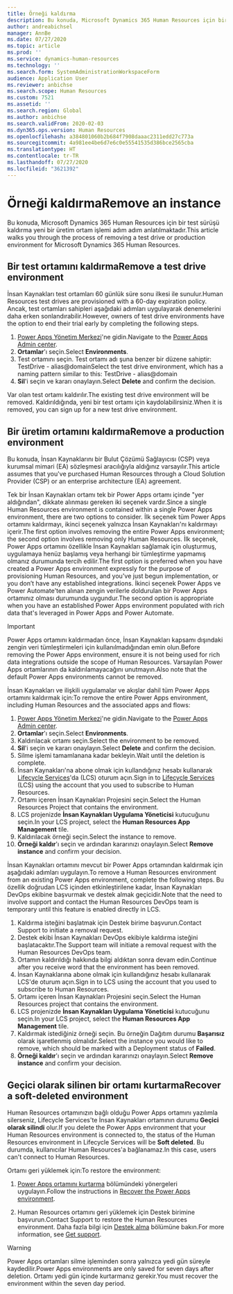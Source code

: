 ```yaml
---
title: Örneği kaldırma
description: Bu konuda, Microsoft Dynamics 365 Human Resources için bir test sürüşü kaldırma yeni bir üretim ortam işlemi adım adım anlatılmaktadır.
author: andreabichsel
manager: AnnBe
ms.date: 07/27/2020
ms.topic: article
ms.prod: ''
ms.service: dynamics-human-resources
ms.technology: ''
ms.search.form: SystemAdministrationWorkspaceForm
audience: Application User
ms.reviewer: anbichse
ms.search.scope: Human Resources
ms.custom: 7521
ms.assetid: ''
ms.search.region: Global
ms.author: anbichse
ms.search.validFrom: 2020-02-03
ms.dyn365.ops.version: Human Resources
ms.openlocfilehash: a384801060b2b684f7908daaac2311edd27c773a
ms.sourcegitcommit: 4a981ee4be6d7e6c0e55541535d386bce2565cba
ms.translationtype: HT
ms.contentlocale: tr-TR
ms.lasthandoff: 07/27/2020
ms.locfileid: "3621392"
---
```

# <a name="remove-an-instance"></a><span data-ttu-id="4a5c8-103">Örneği kaldırma</span><span class="sxs-lookup"><span data-stu-id="4a5c8-103">Remove an instance</span></span>

<span data-ttu-id="4a5c8-104">Bu konuda, Microsoft Dynamics 365 Human Resources için bir test sürüşü kaldırma yeni bir üretim ortam işlemi adım adım anlatılmaktadır.</span><span class="sxs-lookup"><span data-stu-id="4a5c8-104">This article walks you through the process of removing a test drive or production environment for Microsoft Dynamics 365 Human Resources.</span></span>

## <a name="remove-a-test-drive-environment"></a><span data-ttu-id="4a5c8-105">Bir test ortamını kaldırma</span><span class="sxs-lookup"><span data-stu-id="4a5c8-105">Remove a test drive environment</span></span>

<span data-ttu-id="4a5c8-106">İnsan Kaynakları test ortamları 60 günlük süre sonu ilkesi ile sunulur.</span><span class="sxs-lookup"><span data-stu-id="4a5c8-106">Human Resources test drives are provisioned with a 60-day expiration policy.</span></span> <span data-ttu-id="4a5c8-107">Ancak, test ortamları sahipleri aşağıdaki adımları uygulayarak denemelerini daha erken sonlandırabilir.</span><span class="sxs-lookup"><span data-stu-id="4a5c8-107">However, owners of test drive environments have the option to end their trial early by completing the following steps.</span></span> 

1. <span data-ttu-id="4a5c8-108">[Power Apps Yönetim Merkezi](https://admin.businessplatform.microsoft.com/)'ne gidin.</span><span class="sxs-lookup"><span data-stu-id="4a5c8-108">Navigate to the [Power Apps Admin center](https://admin.businessplatform.microsoft.com/).</span></span>
2. <span data-ttu-id="4a5c8-109">**Ortamlar**'ı seçin.</span><span class="sxs-lookup"><span data-stu-id="4a5c8-109">Select **Environments**.</span></span>
3. <span data-ttu-id="4a5c8-110">Test ortamını seçin. Test ortamı adı şuna benzer bir düzene sahiptir: TestDrive - alias@domain</span><span class="sxs-lookup"><span data-stu-id="4a5c8-110">Select the test drive environment, which has a naming pattern similar to this: TestDrive - alias@domain</span></span>
4. <span data-ttu-id="4a5c8-111">**Sil**'i seçin ve kararı onaylayın.</span><span class="sxs-lookup"><span data-stu-id="4a5c8-111">Select **Delete** and confirm the decision.</span></span> 

<span data-ttu-id="4a5c8-112">Var olan test ortamı kaldırılır.</span><span class="sxs-lookup"><span data-stu-id="4a5c8-112">The existing test drive environment will be removed.</span></span> <span data-ttu-id="4a5c8-113">Kaldırıldığında, yeni bir test ortamı için kaydolabilirsiniz.</span><span class="sxs-lookup"><span data-stu-id="4a5c8-113">When it is removed, you can sign up for a new test drive environment.</span></span> 

## <a name="remove-a-production-environment"></a><span data-ttu-id="4a5c8-114">Bir üretim ortamını kaldırma</span><span class="sxs-lookup"><span data-stu-id="4a5c8-114">Remove a production environment</span></span>

<span data-ttu-id="4a5c8-115">Bu konuda, İnsan Kaynaklarını bir Bulut Çözümü Sağlayıcısı (CSP) veya kurumsal mimari (EA) sözleşmesi aracılığıyla aldığınız varsayılır.</span><span class="sxs-lookup"><span data-stu-id="4a5c8-115">This article assumes that you've purchased Human Resources through a Cloud Solution Provider (CSP) or an enterprise architecture (EA) agreement.</span></span> 

<span data-ttu-id="4a5c8-116">Tek bir İnsan Kaynakları ortamı tek bir Power Apps ortamı içinde "yer aldığından", dikkate alınması gereken iki seçenek vardır.</span><span class="sxs-lookup"><span data-stu-id="4a5c8-116">Since a single Human Resources environment is contained within a single Power Apps environment, there are two options to consider.</span></span> <span data-ttu-id="4a5c8-117">İlk seçenek tüm Power Apps ortamını kaldırmayı, ikinci seçenek yalnızca İnsan Kaynakları'nı kaldırmayı içerir.</span><span class="sxs-lookup"><span data-stu-id="4a5c8-117">The first option involves removing the entire Power Apps environment; the second option involves removing only Human Resources.</span></span> <span data-ttu-id="4a5c8-118">İlk seçenek, Power Apps ortamını özellikle İnsan Kaynakları sağlamak için oluşturmuş, uygulamaya henüz başlamış veya herhangi bir tümleştirme yapmamış olmanız durumunda tercih edilir.</span><span class="sxs-lookup"><span data-stu-id="4a5c8-118">The first option is preferred when you have created a Power Apps environment expressly for the purpose of provisioning Human Resources, and you've just begun implementation, or you don’t have any established integrations.</span></span> <span data-ttu-id="4a5c8-119">İkinci seçenek Power Apps ve Power Automate'ten alınan zengin verilerle doldurulan bir Power Apps ortamınız olması durumunda uygundur.</span><span class="sxs-lookup"><span data-stu-id="4a5c8-119">The second option is appropriate when you have an established Power Apps environment populated with rich data that's leveraged in Power Apps and Power Automate.</span></span>

> [!Important]
> <span data-ttu-id="4a5c8-120">Power Apps ortamını kaldırmadan önce, İnsan Kaynakları kapsamı dışındaki zengin veri tümleştirmeleri için kullanılmadığından emin olun.</span><span class="sxs-lookup"><span data-stu-id="4a5c8-120">Before removing the Power Apps environment, ensure it is not being used for rich data integrations outside the scope of Human Resources.</span></span> <span data-ttu-id="4a5c8-121">Varsayılan Power Apps ortamlarının da kaldırılamayacağını unutmayın.</span><span class="sxs-lookup"><span data-stu-id="4a5c8-121">Also note that the default Power Apps environments cannot be removed.</span></span> 

<span data-ttu-id="4a5c8-122">İnsan Kaynakları ve ilişkili uygulamalar ve akışlar dahil tüm Power Apps ortamını kaldırmak için:</span><span class="sxs-lookup"><span data-stu-id="4a5c8-122">To remove the entire Power Apps environment, including Human Resources and the associated apps and flows:</span></span>

1. <span data-ttu-id="4a5c8-123">[Power Apps Yönetim Merkezi](https://admin.businessplatform.microsoft.com/)'ne gidin.</span><span class="sxs-lookup"><span data-stu-id="4a5c8-123">Navigate to the [Power Apps Admin center](https://admin.businessplatform.microsoft.com/).</span></span>
2. <span data-ttu-id="4a5c8-124">**Ortamlar**'ı seçin.</span><span class="sxs-lookup"><span data-stu-id="4a5c8-124">Select **Environments**.</span></span>
3. <span data-ttu-id="4a5c8-125">Kaldırılacak ortamı seçin.</span><span class="sxs-lookup"><span data-stu-id="4a5c8-125">Select the environment to be removed.</span></span>
4. <span data-ttu-id="4a5c8-126">**Sil**'i seçin ve kararı onaylayın.</span><span class="sxs-lookup"><span data-stu-id="4a5c8-126">Select **Delete** and confirm the decision.</span></span> 
5. <span data-ttu-id="4a5c8-127">Silme işlemi tamamlanana kadar bekleyin.</span><span class="sxs-lookup"><span data-stu-id="4a5c8-127">Wait until the deletion is complete.</span></span>
6. <span data-ttu-id="4a5c8-128">İnsan Kaynakları'na abone olmak için kullandığınız hesabı kullanarak [Lifecycle Services](https://lcs.dynamics.com/Logon/Index)'da (LCS) oturum açın.</span><span class="sxs-lookup"><span data-stu-id="4a5c8-128">Sign in to [Lifecycle Services](https://lcs.dynamics.com/Logon/Index) (LCS) using the account that you used to subscribe to Human Resources.</span></span> 
7. <span data-ttu-id="4a5c8-129">Ortamı içeren İnsan Kaynakları Projesini seçin.</span><span class="sxs-lookup"><span data-stu-id="4a5c8-129">Select the Human Resources Project that contains the environment.</span></span> 
8. <span data-ttu-id="4a5c8-130">LCS projenizde **İnsan Kaynakları Uygulama Yöneticisi** kutucuğunu seçin.</span><span class="sxs-lookup"><span data-stu-id="4a5c8-130">In your LCS project, select the **Human Resources App Management** tile.</span></span> 
9. <span data-ttu-id="4a5c8-131">Kaldırılacak örneği seçin.</span><span class="sxs-lookup"><span data-stu-id="4a5c8-131">Select the instance to remove.</span></span> 
10. <span data-ttu-id="4a5c8-132">**Örneği kaldır**'ı seçin ve ardından kararınızı onaylayın.</span><span class="sxs-lookup"><span data-stu-id="4a5c8-132">Select **Remove instance** and confirm your decision.</span></span>  

<span data-ttu-id="4a5c8-133">İnsan Kaynakları ortamını mevcut bir Power Apps ortamından kaldırmak için aşağıdaki adımları uygulayın.</span><span class="sxs-lookup"><span data-stu-id="4a5c8-133">To remove a Human Resources environment from an existing Power Apps environment, complete the following steps.</span></span> <span data-ttu-id="4a5c8-134">Bu özellik doğrudan LCS içinden etkinleştirilene kadar, İnsan Kaynakları DevOps ekibine başvurmak ve destek almak geçicidir.</span><span class="sxs-lookup"><span data-stu-id="4a5c8-134">Note that the need to involve support and contact the Human Resources DevOps team is temporary until this feature is enabled directly in LCS.</span></span>

1. <span data-ttu-id="4a5c8-135">Kaldırma isteğini başlatmak için Destek birime başvurun.</span><span class="sxs-lookup"><span data-stu-id="4a5c8-135">Contact Support to initiate a removal request.</span></span>
2. <span data-ttu-id="4a5c8-136">Destek ekibi İnsan Kaynakları DevOps ekibiyle kaldırma isteğini başlatacaktır.</span><span class="sxs-lookup"><span data-stu-id="4a5c8-136">The Support team will initiate a removal request with the Human Resources DevOps team.</span></span> 
3. <span data-ttu-id="4a5c8-137">Ortamın kaldırıldığı hakkında bilgi aldıktan sonra devam edin.</span><span class="sxs-lookup"><span data-stu-id="4a5c8-137">Continue after you receive word that the environment has been removed.</span></span>
4. <span data-ttu-id="4a5c8-138">İnsan Kaynaklarına abone olmak için kullandığınız hesabı kullanarak LCS'de oturum açın.</span><span class="sxs-lookup"><span data-stu-id="4a5c8-138">Sign in to LCS using the account that you used to subscribe to Human Resources.</span></span> 
5. <span data-ttu-id="4a5c8-139">Ortamı içeren İnsan Kaynakları Projesini seçin.</span><span class="sxs-lookup"><span data-stu-id="4a5c8-139">Select the Human Resources project that contains the environment.</span></span> 
6. <span data-ttu-id="4a5c8-140">LCS projenizde **İnsan Kaynakları Uygulama Yöneticisi** kutucuğunu seçin.</span><span class="sxs-lookup"><span data-stu-id="4a5c8-140">In your LCS project, select the **Human Resources App Management** tile.</span></span> 
7. <span data-ttu-id="4a5c8-141">Kaldırmak istediğiniz örneği seçin. Bu örneğin Dağıtım durumu **Başarısız** olarak işaretlenmiş olmalıdır.</span><span class="sxs-lookup"><span data-stu-id="4a5c8-141">Select the instance you would like to remove, which should be marked with a Deployment status of **Failed**.</span></span>
8. <span data-ttu-id="4a5c8-142">**Örneği kaldır**'ı seçin ve ardından kararınızı onaylayın.</span><span class="sxs-lookup"><span data-stu-id="4a5c8-142">Select **Remove instance** and confirm your decision.</span></span> 

## <a name="recover-a-soft-deleted-environment"></a><span data-ttu-id="4a5c8-143">Geçici olarak silinen bir ortamı kurtarma</span><span class="sxs-lookup"><span data-stu-id="4a5c8-143">Recover a soft-deleted environment</span></span>

<span data-ttu-id="4a5c8-144">Human Resources ortamınızın bağlı olduğu Power Apps ortamını yazılımla silerseniz, Lifecycle Services'te İnsan Kaynakları ortamının durumu **Geçici olarak silindi** olur.</span><span class="sxs-lookup"><span data-stu-id="4a5c8-144">If you delete the Power Apps environment that your Human Resources environment is connected to, the status of the Human Resources environment in Lifecycle Services will be **Soft deleted**.</span></span> <span data-ttu-id="4a5c8-145">Bu durumda, kullanıcılar Human Resources'a bağlanamaz.</span><span class="sxs-lookup"><span data-stu-id="4a5c8-145">In this case, users can't connect to Human Resources.</span></span>

<span data-ttu-id="4a5c8-146">Ortamı geri yüklemek için:</span><span class="sxs-lookup"><span data-stu-id="4a5c8-146">To restore the environment:</span></span>

1. <span data-ttu-id="4a5c8-147">[Power Apps ortamını kurtarma](/power-platform/admin/recover-environment.md) bölümündeki yönergeleri uygulayın.</span><span class="sxs-lookup"><span data-stu-id="4a5c8-147">Follow the instructions in [Recover the Power Apps environment](/power-platform/admin/recover-environment.md).</span></span>

2. <span data-ttu-id="4a5c8-148">Human Resources ortamını geri yüklemek için Destek birimine başvurun.</span><span class="sxs-lookup"><span data-stu-id="4a5c8-148">Contact Support to restore the Human Resources environment.</span></span> <span data-ttu-id="4a5c8-149">Daha fazla bilgi için [Destek alma](hr-admin-troubleshooting-support.md) bölümüne bakın.</span><span class="sxs-lookup"><span data-stu-id="4a5c8-149">For more information, see [Get support](hr-admin-troubleshooting-support.md).</span></span>

> [!Warning]
> <span data-ttu-id="4a5c8-150">Power Apps ortamları silme işleminden sonra yalnızca yedi gün süreyle kaydedilir.</span><span class="sxs-lookup"><span data-stu-id="4a5c8-150">Power Apps environments are only saved for seven days after deletion.</span></span> <span data-ttu-id="4a5c8-151">Ortamı yedi gün içinde kurtarmanız gerekir.</span><span class="sxs-lookup"><span data-stu-id="4a5c8-151">You must recover the environment within the seven day period.</span></span>
